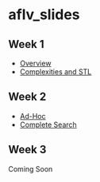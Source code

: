 # aflv_slides

## Week 1

- [Overview](overview/overview.pdf)
- [Complexities and STL](complexityandstl/complexityandstl.pdf)

## Week 2

- [Ad-Hoc](adhoc/adhoc.pdf)
- [Complete Search](completesearch/completesearch.pdf)

## Week 3

Coming Soon

